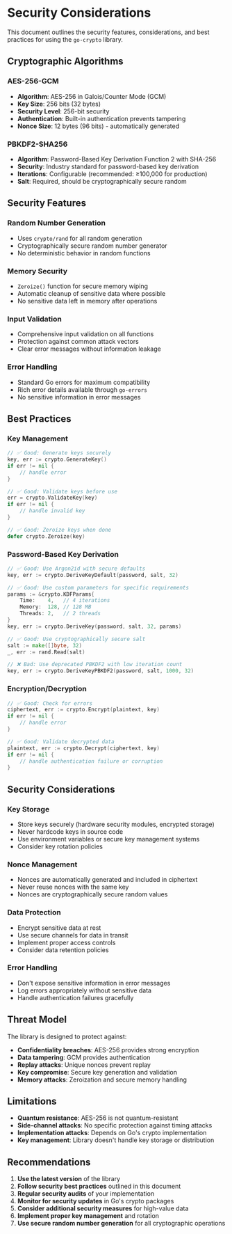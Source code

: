 # Security Considerations

This document outlines the security features, considerations, and best practices for using the `go-crypto` library.

## Cryptographic Algorithms

### AES-256-GCM
- **Algorithm**: AES-256 in Galois/Counter Mode (GCM)
- **Key Size**: 256 bits (32 bytes)
- **Security Level**: 256-bit security
- **Authentication**: Built-in authentication prevents tampering
- **Nonce Size**: 12 bytes (96 bits) - automatically generated

### PBKDF2-SHA256
- **Algorithm**: Password-Based Key Derivation Function 2 with SHA-256
- **Security**: Industry standard for password-based key derivation
- **Iterations**: Configurable (recommended: ≥100,000 for production)
- **Salt**: Required, should be cryptographically secure random

## Security Features

### Random Number Generation
- Uses `crypto/rand` for all random generation
- Cryptographically secure random number generator
- No deterministic behavior in random functions

### Memory Security
- `Zeroize()` function for secure memory wiping
- Automatic cleanup of sensitive data where possible
- No sensitive data left in memory after operations

### Input Validation
- Comprehensive input validation on all functions
- Protection against common attack vectors
- Clear error messages without information leakage

### Error Handling
- Standard Go errors for maximum compatibility
- Rich error details available through `go-errors`
- No sensitive information in error messages

## Best Practices

### Key Management
```go
// ✅ Good: Generate keys securely
key, err := crypto.GenerateKey()
if err != nil {
    // handle error
}

// ✅ Good: Validate keys before use
err = crypto.ValidateKey(key)
if err != nil {
    // handle invalid key
}

// ✅ Good: Zeroize keys when done
defer crypto.Zeroize(key)
```

### Password-Based Key Derivation
```go
// ✅ Good: Use Argon2id with secure defaults
key, err := crypto.DeriveKeyDefault(password, salt, 32)

// ✅ Good: Use custom parameters for specific requirements
params := &crypto.KDFParams{
    Time:    4,   // 4 iterations
    Memory:  128, // 128 MB
    Threads: 2,   // 2 threads
}
key, err := crypto.DeriveKey(password, salt, 32, params)

// ✅ Good: Use cryptographically secure salt
salt := make([]byte, 32)
_, err := rand.Read(salt)

// ❌ Bad: Use deprecated PBKDF2 with low iteration count
key, err := crypto.DeriveKeyPBKDF2(password, salt, 1000, 32)
```

### Encryption/Decryption
```go
// ✅ Good: Check for errors
ciphertext, err := crypto.Encrypt(plaintext, key)
if err != nil {
    // handle error
}

// ✅ Good: Validate decrypted data
plaintext, err := crypto.Decrypt(ciphertext, key)
if err != nil {
    // handle authentication failure or corruption
}
```

## Security Considerations

### Key Storage
- Store keys securely (hardware security modules, encrypted storage)
- Never hardcode keys in source code
- Use environment variables or secure key management systems
- Consider key rotation policies

### Nonce Management
- Nonces are automatically generated and included in ciphertext
- Never reuse nonces with the same key
- Nonces are cryptographically secure random values

### Data Protection
- Encrypt sensitive data at rest
- Use secure channels for data in transit
- Implement proper access controls
- Consider data retention policies

### Error Handling
- Don't expose sensitive information in error messages
- Log errors appropriately without sensitive data
- Handle authentication failures gracefully

## Threat Model

The library is designed to protect against:
- **Confidentiality breaches**: AES-256 provides strong encryption
- **Data tampering**: GCM provides authentication
- **Replay attacks**: Unique nonces prevent replay
- **Key compromise**: Secure key generation and validation
- **Memory attacks**: Zeroization and secure memory handling

## Limitations

- **Quantum resistance**: AES-256 is not quantum-resistant
- **Side-channel attacks**: No specific protection against timing attacks
- **Implementation attacks**: Depends on Go's crypto implementation
- **Key management**: Library doesn't handle key storage or distribution

## Recommendations

1. **Use the latest version** of the library
2. **Follow security best practices** outlined in this document
3. **Regular security audits** of your implementation
4. **Monitor for security updates** in Go's crypto packages
5. **Consider additional security measures** for high-value data
6. **Implement proper key management** and rotation
7. **Use secure random number generation** for all cryptographic operations 